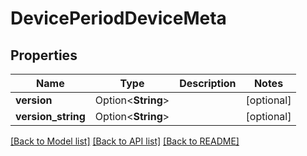 # DevicePeriodDeviceMeta

## Properties

Name | Type | Description | Notes
------------ | ------------- | ------------- | -------------
**version** | Option<**String**> |  | [optional]
**version_string** | Option<**String**> |  | [optional]

[[Back to Model list]](../README.md#documentation-for-models) [[Back to API list]](../README.md#documentation-for-api-endpoints) [[Back to README]](../README.md)
